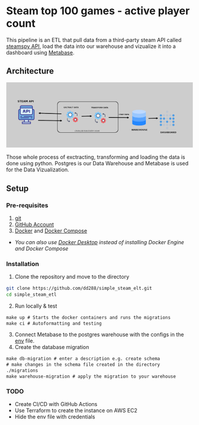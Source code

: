 # Steam top 100 games - active player count

This pipeline is an ETL that pull data from a third-party steam API called [steamspy API](https://steamspy.com/), load the data into our warehouse
and vizualize it into a dashboard using [Metabase](https://www.metabase.com/).

## Architecture
![alt text](https://github.com/dd288/simple_steam_elt/blob/main/resources/images/readme_pipe.png)

Those whole process of exctracting, transforming and loading the data is done using python. Postgres is our Data Warehouse and Metabase is used for the 
Data Vizualization.

## Setup
### Pre-requisites

1. [git](https://git-scm.com/downloads)
2. [GitHub Account](https://github.com/join)
3. [Docker](https://docs.docker.com/engine/install/) and [Docker Compose](https://docs.docker.com/compose/gettingstarted/)

* *You can also use [Docker Desktop](https://www.docker.com/products/docker-desktop/) instead of installing Docker Engine and Docker Compose*

### Installation

1. Clone the repository and move to the directory
```bash
git clone https://github.com/dd288/simple_steam_elt.git
cd simple_steam_etl
```
2. Run locally & test
```
make up # Starts the docker containers and runs the migrations
make ci # Autoformatting and testing
```
3. Connect Metabase to the postgres warehouse with the configs in the [env](https://github.com/dd288/simple_steam_elt/blob/main/env) file.
4. Create the database migration
```
make db-migration # enter a description e.g. create schema
# make changes in the schema file created in the directory ./migrations
make warehouse-migration # apply the migration to your warehouse
```

### TODO
* Create CI/CD with GitHub Actions
* Use Terraform to create the instance on AWS EC2
* Hide the env file with credentials
